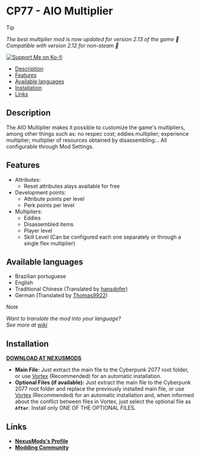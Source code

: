 # CP77 - AIO Multiplier

> [!TIP]
> *The best multiplier mod is now updated for version 2.13 of the game 🥳*<br />
> *Compatible with version 2.12 for non-steam 👀*

[![Support Me on Ko-fi](https://i.imgur.com/7Cm07AZ.png)](https://ko-fi.com/siriusbeck)

- [Description](#description)
- [Features](#features)
- [Available languages](#available-languages)
- [Installation](#installation)
- [Links](#links)

## Description

The AIO Multiplier makes it possible to customize the game's multipliers, among other things such as: no respec cost; eddies multiplier; experience multiplier; multiplier of resources obtained by disassembling... All configurable through Mod Settings.

## Features

- Attributes:
  - Reset attributes alays available for free
- Development points:
  - Attribute points per level
  - Perk points per level
- Multipliers:
  - Eddies
  - Disassembled items
  - Player level
  - Skill Level (Can be configured each one separately or through a single flex multiplier)

## Available languages

- Brazilian portuguese
- English
- Traditional Chinese (Translated by [hansdofer](https://www.nexusmods.com/users/1887937))
- German (Translated by [Thomas9922](https://www.nexusmods.com/users/4269775))<br>

> [!NOTE]
> *Want to translate the mod into your language?*<br />
> *See more at [wiki](https://github.com/sirius-beck/CP77-AIO-Multiplier/wiki/How-to-translate-this-mod)*

## Installation

**[DOWNLOAD AT NEXUSMODS](https://www.nexusmods.com/cyberpunk2077/mods/6325)**<br>

- ****Main File:**** Just extract the main file to the Cyberpunk 2077 root folder, or use [Vortex](https://www.nexusmods.com/site/mods/1?tab=files) (Recommended) for an automatic installation.
- ****Optional Files (if available):**** Just extract the main file to the Cyberpunk 2077 root folder and replace the previously installed main file, or use [Vortex](https://www.nexusmods.com/site/mods/1?tab=files) (Recommended) for an automatic installation and, when informed about the conflict between files in Vortex, just select the optional file as **`After`**. Install only ONE OF THE OPTIONAL FILES.

## Links

- **[NexusMods's Profile](https://next.nexusmods.com/profile/SiiriusBeck)**
- **[Modding Community](https://discord.gg/redmodding)**
